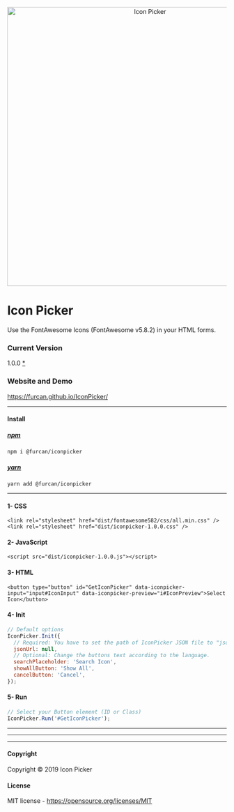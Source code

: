 <p align="center">
  <img src="https://raw.githubusercontent.com/furcan/IconPicker/master/github-cover.png" width="640" height="auto" alt="Icon Picker">
</p>


# Icon Picker
Use the FontAwesome Icons (FontAwesome v5.8.2) in your HTML forms.


### Current Version
1.0.0 [*](https://github.com/furcan/IconPicker/blob/master/ReleaseNotes.md)

### Website and Demo
https://furcan.github.io/IconPicker/


---------

#### Install

##### [npm](https://www.npmjs.com/package/@furcan/iconpicker)
```
npm i @furcan/iconpicker
```
##### [yarn](https://yarnpkg.com/en/package/@furcan/iconpicker)
```
yarn add @furcan/iconpicker
```

---------

#### 1- CSS
`<link rel="stylesheet" href="dist/fontawesome582/css/all.min.css" />`
`<link rel="stylesheet" href="dist/iconpicker-1.0.0.css" />`

#### 2- JavaScript
`<script src="dist/iconpicker-1.0.0.js"></script>`

#### 3- HTML
`<button type="button" id="GetIconPicker" data-iconpicker-input="input#IconInput" data-iconpicker-preview="i#IconPreview">Select Icon</button>`

#### 4- Init

```js
// Default options
IconPicker.Init({
  // Required: You have to set the path of IconPicker JSON file to "jsonUrl" option. e.g. '/content/plugins/IconPicker/dist/iconpicker-1.0.0.json'
  jsonUrl: null,
  // Optional: Change the buttons text according to the language.
  searchPlaceholder: 'Search Icon',
  showAllButton: 'Show All',
  cancelButton: 'Cancel',
});
```

#### 5- Run

```js
// Select your Button element (ID or Class)
IconPicker.Run('#GetIconPicker');
```


---------
---------
---------

#### Copyright
Copyright © 2019 Icon Picker

#### License
MIT license - https://opensource.org/licenses/MIT
